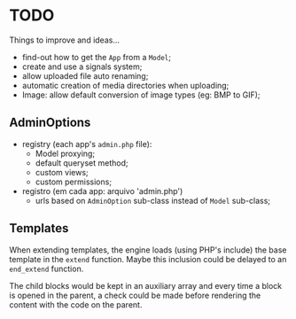 # TODO 

Things to improve and ideas...

* find-out how to get the `App` from a `Model`;
* create and use a signals system;
* allow uploaded file auto renaming;
* automatic creation of media directories when uploading;
* Image: allow default conversion of image types (eg: BMP to GIF);

## AdminOptions

* registry (each app's `admin.php` file):
	* Model proxying;
	* default queryset method;
	* custom views;
	* custom permissions;
 * registro (em cada app: arquivo 'admin.php')
	* urls based on `AdminOption` sub-class instead of `Model` sub-class;

## Templates

When extending templates, the engine loads (using PHP's include) the
base template in the `extend` function. Maybe this inclusion could be
delayed to an `end_extend` function.

The child blocks would be kept in an auxiliary array and every time a
block is opened in the parent, a check could be made before rendering
the content with the code on the parent.

